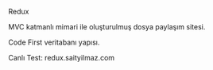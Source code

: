Redux 

MVC katmanlı mimari ile oluşturulmuş dosya paylaşım sitesi.

Code First veritabanı yapısı.

Canlı Test: redux.saityilmaz.com
